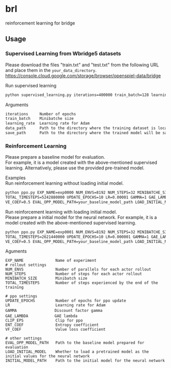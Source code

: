 # brl
reinforcement learning for bridge

## Usage
### Supervised Learning from Wbridge5 datasets
Please download the files "train.txt" and "test.txt" from the following URL and place them in the `your_data_directory`.
https://console.cloud.google.com/storage/browser/openspiel-data/bridge  

Run supervised learning
```bash
python supervised_learning.py iterations=400000 train_batch=128 learning_rate=0.0001 data_path=your_data_directory save_path=your_model_directory
```

Arguments
```bash
iterations     Number of epochs
train_batch    Minibatche size
learning_rate  Learning rate for Adam
data_path      Path to the directory where the training dataset is located
save_path      Path to the directory where the trained model will be saved
```
### Reinforcement Learning
Please prepare a baseline model for evaluation.  
For example, it is a model created with the above-mentioned supervised learning.
Alternatively, please use the provided pre-trained model.  

Examples  
Run reinforcement learning without loading initial model.

```bash
python ppo.py EXP_NAME=exp0000 NUM_ENVS=8192 NUM_STEPS=32 MINIBATCHE_SIZE=1024 \
TOTAL_TIMESTEPS=5242880000 UPDATE_EPOCHS=10 LR=0.00001 GAMMA=1 GAE_LAMBDA=0.95 ENT_COEF=0.001 \
VE_COEF=0.5 EVAL_OPP_MODEL_PATH=your_baseline_model_path LOAD_INITIAL_MODEL=False 
```

Run reinforcement learning with loading initial model.  
Please prepare a initial model for the neural network.
For example, it is a model created with the above-mentioned supervised learning.

```bash
python ppo.py EXP_NAME=exp0001 NUM_ENVS=8192 NUM_STEPS=32 MINIBATCHE_SIZE=1024 \
TOTAL_TIMESTEPS=2621440000 UPDATE_EPOCHS=10 LR=0.000001 GAMMA=1 GAE_LAMBDA=0.95 ENT_COEF=0.001 \
VE_COEF=0.5 EVAL_OPP_MODEL_PATH=your_baseline_model_path LOAD_INITIAL_MODEL=True INITIAL_MODEL_PATH=your_initial_model_path
```

Aguments
```
EXP_NAME              Name of experiment
# rollout settings
NUM_ENVS              Number of parallels for each actor rollout
NUM_STEPS             Number of steps for each actor rollout
MINIBATCH_SIZE        Minibatch size
TOTAL_TIMESTEPS       Number of steps experienced by the end of the training

# ppo settings
UPDATE_EPOCHS         Number of epochs for ppo update
LR                    Learning rate for Adam
GAMMA　　　　　　　　　　Discount factor gamma
GAE_LAMBDA　　　　　　　GAE lambda
CLIP_EPS              Clip for ppo
ENT_COEF              Entropy coefficient
VF_COEF               Value loss coefficient

# other settings
EVAL_OPP_MODEL_PATH   Path to the baseline model prepared for evaluation
LOAD_INITIAL_MODEL    Whether to load a pretrained model as the initial values for the neural network
INITIAL_MODEL_PATH    Path to the initial model for the neural network
```
